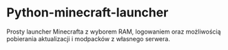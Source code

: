 # Python-minecraft-launcher
Prosty launcher Minecrafta z wyborem RAM, logowaniem oraz możliwością pobierania aktualizacji i modpacków z własnego serwera.

